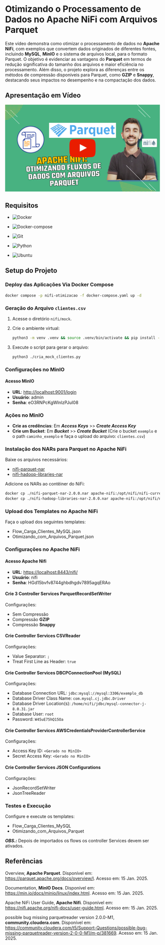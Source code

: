 # Otimizando o Processamento de Dados no Apache NiFi com Arquivos Parquet

Este vídeo demonstra como otimizar o processamento de dados no **Apache NiFi**, com exemplos que convertem dados originados de diferentes fontes, incluindo **MySQL**, **MinIO** e o sistema de arquivos local, para o formato Parquet. O objetivo é evidenciar as vantagens do **Parquet** em termos de redução significativa do tamanho dos arquivos e maior eficiência no processamento. Além disso, o projeto explora as diferenças entre os métodos de compressão disponíveis para Parquet, como **GZIP** e **Snappy**, destacando seus impactos no desempenho e na compactação dos dados.

## Apresentação em Vídeo

<!-- https://www.youtube.com/@renato-coelho -->

<p align="center">
  <a href="https://www.youtube.com/@renato-coelho" target="_blank"><img src="imagens/thumbnail/thumbnail-nifi-arquivos-parquet-github.png" alt="Vídeo de apresentação"></a>
</p>

## Requisitos

+ ![Docker](https://img.shields.io/badge/Docker-27.4.1-green)

+ ![Docker-compose](https://img.shields.io/badge/Docker--compose-1.25.0-green)

+ ![Git](https://img.shields.io/badge/Git-2.25.1%2B-green)

+ ![Python](https://img.shields.io/badge/Python-3.8+-green)

+ ![Ubuntu](https://img.shields.io/badge/Ubuntu-20.04-green)

## Setup do Projeto

### Deploy das Aplicações Via Docker Compose

```bash
docker compose -p nifi-otimizacao -f docker-compose.yaml up -d
```

### Geração do Arquivo `clientes.csv`

1. Acesse o diretório `nifi/mock`.

2. Crie o ambiente virtual:
   ```bash
   python3 -m venv .venv && source .venv/bin/activate && pip install -U pip setuptools wheel faker
   ```

3. Execute o script para gerar o arquivo:
   ```bash
   python3 ./cria_mock_clientes.py
   ```

### Configurações no MinIO

#### Acesso MinIO

- **URL**: [http://localhost:9001/login](http://localhost:9001/login)
- **Usuário**: admin
- **Senha**: eO3RNPcKgWInlzPJuI08

### Ações no MinIO

- **Crie as credências**: Em ***Access Keys*** >> ***Create Access Key***
- **Crie um Bucket**: Em ***Bucket*** >> ***Create Bucket*** (Crie o bucket `exemplo` e o path `caminho_exemplo` e faça o upload do arquivo: `clientes.csv`)

### Instalação dos NARs para Parquet no Apache NiFi

Baixe os arquivos necessários:

- [nifi-parquet-nar](https://repo1.maven.org/maven2/org/apache/nifi/nifi-parquet-nar/2.0.0/nifi-parquet-nar-2.0.0.nar)
- [nifi-hadoop-libraries-nar](https://repo1.maven.org/maven2/org/apache/nifi/nifi-hadoop-libraries-nar/2.0.0/nifi-hadoop-libraries-nar-2.0.0.nar)

Adicione os NARs ao contêiner do NiFi:
```bash
docker cp ./nifi-parquet-nar-2.0.0.nar apache-nifi:/opt/nifi/nifi-current/nar_extensions
docker cp ./nifi-hadoop-libraries-nar-2.0.0.nar apache-nifi:/opt/nifi/nifi-current/nar_extensions
```

### Upload dos Templates no Apache NiFi

Faça o upload dos seguintes templates:

- Flow_Carga_Clientes_MySQL.json
- Otimizando_com_Arquivos_Parquet.json

### Configurações no Apache NiFi

#### Acesso Apache Nifi

- **URL**: [https://localhost:8443/nifi/](https://localhost:8443/nifi/)
- **Usuário**: nifi
- **Senha**: HGd15bvfv8744ghbdhgdv7895agqERAo

#### Crie 3 Controller Services ParquetRecordSetWriter

Configurações:

- Sem Compressão
- Compressão **GZIP**
- Compressão **Snappy**

#### Crie Controller Services CSVReader

Configurações:

- Value Separator: `;`
- Treat First Line as Header: `true`

#### Crie Controller Services DBCPConnectionPool (MySQL)

Configurações:

- Database Connection URL: `jdbc:mysql://mysql:3306/exemplo_db`
- Database Driver Class Name: `com.mysql.cj.jdbc.Driver`
- Database Driver Location(s): `/home/nifi/jdbc/mysql-connector-j-8.0.31.jar`
- Database User: `root`
- Password: `W45uE75hQ15Oa`

#### Crie Controller Services AWSCredentialsProviderControllerService

Configurações:

- Access Key ID: `<Gerado no MinIO>`
- Secret Access Key: `<Gerado no MinIO>`

#### Crie Controller Services JSON Configurations

Configurações:

- JsonRecordSetWriter
- JsonTreeReader

### Testes e Execução

Configure e execute os templates:

- Flow_Carga_Clientes_MySQL
- Otimizando_com_Arquivos_Parquet

***OBS.:*** Depois de importados os flows os controller Services devem ser ativados. 

## Referências

Overview, **Apache Parquet**. Disponível em: <https://parquet.apache.org/docs/overview/l>. Acesso em: 15 Jan. 2025.

Documentation, **MinIO Docs**. Disponível em: <https://min.io/docs/minio/linux/index.html>. Acesso em: 15 Jan. 2025.

Apache NiFi User Guide, **Apache Nifi**. Disponível em: <https://nifi.apache.org/nifi-docs/user-guide.html>. Acesso em: 15 Jan. 2025.

possible bug missing parquetreader version 2.0.0-M1, **community.cloudera.com**. Disponível em: <https://community.cloudera.com/t5/Support-Questions/possible-bug-missing-parquetreader-version-2-0-0-M1/m-p/381669>. Acesso em: 15 Jan. 2025.
